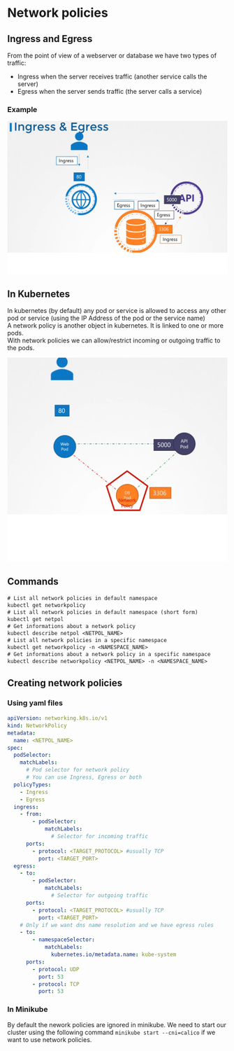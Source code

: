 # Network policies

## Ingress and Egress

From the point of view of a webserver or database we have two types of traffic:

- Ingress when the server receives traffic (another service calls the server)
- Egress when the server sends traffic (the server calls a service)

### Example

![image info](./assets/k8s_ingress_egress.png)

## In Kubernetes

In kubernetes (by default) any pod or service is allowed to access any other pod or service (using the IP Address of the pod or the service name)\
A network policy is another object in kubernetes. It is linked to one or more pods.\
With network policies we can allow/restrict incoming or outgoing traffic to the pods.

![image info](./assets/k8s_netpol1.png)

## Commands

```shell
# List all network policies in default namespace
kubectl get networkpolicy
# List all network policies in default namespace (short form)
kubectl get netpol
# Get informations about a network policy
kubectl describe netpol <NETPOL_NAME>
# List all network policies in a specific namespace
kubectl get networkpolicy -n <NAMESPACE_NAME>
# Get informations about a network policy in a specific namespace
kubectl describe networkpolicy <NETPOL_NAME> -n <NAMESPACE_NAME>
```

## Creating network policies

### Using yaml files

```yaml
apiVersion: networking.k8s.io/v1
kind: NetworkPolicy
metadata:
  name: <NETPOL_NAME>
spec:
  podSelector:
    matchLabels:
      # Pod selector for network policy
      # You can use Ingress, Egress or both
  policyTypes:
    - Ingress
    - Egress
  ingress:
    - from:
        - podSelector:
            matchLabels:
              # Selector for incoming traffic
      ports:
        - protocol: <TARGET_PROTOCOL> #usually TCP
          port: <TARGET_PORT>
  egress:
    - to:
        - podSelector:
            matchLabels:
              # Selector for outgoing traffic
      ports:
        - protocol: <TARGET_PROTOCOL> #usually TCP
          port: <TARGET_PORT>
    # Only if we want dns name resolution and we have egress rules
    - to:
        - namespaceSelector:
            matchLabels:
              kubernetes.io/metadata.name: kube-system
      ports:
        - protocol: UDP
          port: 53
        - protocol: TCP
          port: 53
```

### In Minikube

By default the nework policies are ignored in minikube. We need to start our cluster using the following command `minikube start --cni=calico` if we want to use network policies.
